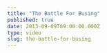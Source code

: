 ```yaml
---
title: "The Battle For Busing"
published: true
date: 2013-09-09T09:00:00.000Z
type: video
slug: the-battle-for-busing
---
```

